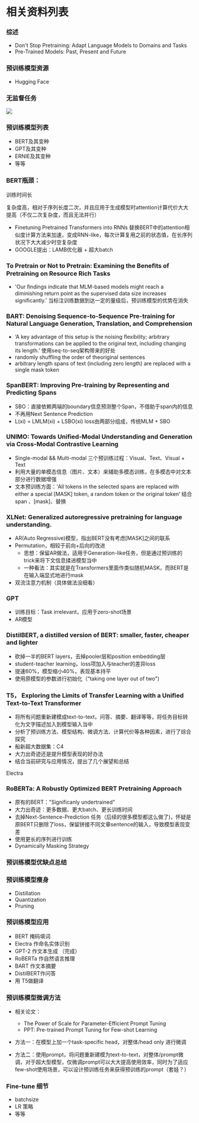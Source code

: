 # 相关资料列表



### 综述
- Don't Stop Pretraining: Adapt Language Models to Domains and Tasks
- Pre-Trained Models: Past, Present and Future

### 预训练模型资源

- Hugging Face

### 无监督任务

![](D:\gitbook\PTM综述\pictures\预训练任务目标.png)


### 预训练模型列表

- BERT及其变种
- GPT及其变种
- ERNIE及其变种
- 等等



### BERT瓶颈：

训练时间长

复杂度高，相对于序列长度二次，并且应用于生成模型时attention计算代价大大提高（不仅二次复杂度，而且无法并行）

- Finetuning Pretrained Transformers into RNNs  替换BERT中的attention相似度计算方法来加速，变成RNN-like，每次计算复用之前的状态值，在长序列状况下大大减少时空复杂度
- GOOGLE提出：LAMB优化器 + 超大batch 



### To Pretrain or Not to Pretrain: Examining the Beneﬁts of Pretraining on Resource Rich Tasks 

- 'Our ﬁndings indicate that MLM-based models might reach a diminishing return point as the supervised data size increases signiﬁcantly.'  当标注训练数据到达一定的量级后，预训练模型的优势在消失

 ### BART: Denoising Sequence-to-Sequence Pre-training for Natural Language Generation, Translation, and Comprehension

- ‘A key advantage of this setup is the noising ﬂexibility; arbitrary transformations can be applied to the original text, including changing its length.’ 使用seq-to-seq架构带来的好处
- randomly shuffling the order of theoriginal sentences
- arbitrary length spans of text (including zero length) are replaced with a single mask token


### SpanBERT: Improving Pre-training by Representing and Predicting Spans
- SBO：直接依赖两端的boundary信息预测整个Span，不借助于span内的信息
- 不再用Next Sentence Prediction
- L(xi) = LMLM(xi) + LSBO(xi) loss由两部分组成，传统MLM + SBO

### UNIMO: Towards Unified-Modal Understanding and Generation via Cross-Modal Contrastive Learning
- Single-modal && Multi-modal 三个预训练过程：Visual、Text、Visual + Text
- 利用大量的单模态信息（图片、文本）来辅助多模态训练，在多模态中对文本部分进行数据增强
- 文本预训练方面：‘All tokens in the selected spans are replaced with either a special [MASK] token, a random token or the original token’ 结合 span 、[mask]、替换



### XLNet: Generalized autoregressive pretraining for language understanding.
- AR(Auto Regressive)模型，指出BERT没有考虑[MASK]之间的联系
- Permutation，相较于前向+后向的改进
  - 思想：保留AR做法，适用于Generation-like任务，但是通过预训练的trick来将下文信息揉进模型当中
  - 一种看法：其实就是在Transformers里面作类似随机MASK，而BERT是在输入端显式地进行mask
- 双流注意力机制（具体做法没细看）

### GPT
- 训练目标：Task irrelevant，应用于zero-shot场景
- AR模型

### DistilBERT, a distilled version of BERT: smaller, faster, cheaper and lighter

- 砍掉一半的BERT layers，去掉pooler层和position embedding层
- student-teacher learning，loss项加入与teacher的差异loss
- 提速60%，模型缩小40%，表现基本持平
- 使用原模型的参数进行初始化（“taking one layer out of two")


### T5， Exploring the Limits of Transfer Learning with a Uniﬁed Text-to-Text Transformer
- 将所有问题重新建模成text-to-text，问答、摘要、翻译等等，将任务目标转化为文字描述加入到模型输入当中
- 分析了预训练方法、模型结构、微调方法、计算代价等各种因素，进行了综合探究
- 船新超大数据集：C4
- 大力出奇迹还是提升模型表现的好办法
- 结合当前研究与应用情况，提出了几个展望和总结

Electra



### RoBERTa: A Robustly Optimized BERT Pretraining Approach
- 原有的BERT："Significanly undertrained"
- 大力出奇迹：更多数据、更大batch、更长训练时间
- 去掉Next-Sentence-Prediction 任务（后续的很多模型都这么做了)，怀疑是原BERT只删除了loss，保留拼接不同文章sentence的输入，导致模型表现变差
- 使用更长的序列进行训练
- Dynamically Masking Strategy




### 预训练模型优缺点总结



### 预训练模型瘦身
- Distillation
- Quantization
- Pruning

### 预训练模型应用
- BERT 掩码填词
- Electra 作命名实体识别 
- GPT-2 作文本生成 （完成）
- RoBERTa 作自然语言推理
- BART 作文本摘要
- DistilBERT作问答
- 用 T5做翻译

### 预训练模型微调方法
- 相关论文：
  - The Power of Scale for Parameter-Efficient Prompt Tuning
  - PPT: Pre-trained Prompt Tuning for Few-shot Learning

- 方法一：在模型上加一个task-specific head，对整体/head only 进行微调
- 方法二：使用prompt，将问题重新建模为text-to-text，对整体/prompt微调，对于超大型模型，仅微调prompt可以大大提高使用效率，同时为了适应few-shot使用场景，可以设计预训练任务来获得预训练的prompt（套娃？）



### Fine-tune 细节
- batchsize
- LR 策略
- 等等
